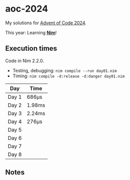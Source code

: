 # aoc-2024

My solutions for [Advent of Code 2024](https://adventofcode.com/2024).

This year: Learning **[Nim](https://nim-lang.org/)**!

## Execution times

Code in Nim 2.2.0.
* Testing, debugging: `nim compile --run day01.nim`
* Timing: `nim compile -d:release -d:danger day01.nim`

| Day   | Time   |
|-------|--------|
| Day 1 | 686μs  |
| Day 2 | 1.98ms |
| Day 3 | 2.24ms |
| Day 4 | 276μs  |
| Day 5 |        |
| Day 6 |        |
| Day 7 |        |
| Day 8 |        |

## Notes

